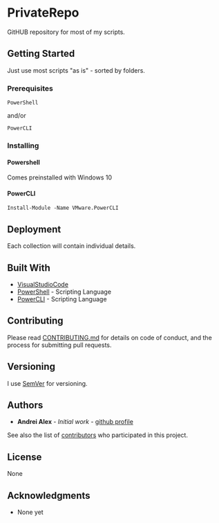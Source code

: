 # PrivateRepo

GitHUB repository for most of my scripts.

## Getting Started

Just use most scripts "as is" - sorted by folders.

### Prerequisites

```
PowerShell
```

and/or

```
PowerCLI
```

### Installing

#### Powershell ####

Comes preinstalled with Windows 10

#### PowerCLI ####

```Install-Module -Name VMware.PowerCLI ```

## Deployment

Each collection will contain individual details.

## Built With

* [VisualStudioCode](https://code.visualstudio.com/)
* [PowerShell](https://docs.microsoft.com/en-us/powershell/scripting/overview?view=powershell-6) - Scripting Language
* [PowerCLI](https://www.vmware.com/support/developer/PowerCLI/) - Scripting Language
## Contributing

Please read [CONTRIBUTING.md](Contributing.md) for details on code of conduct, and the process for submitting pull requests.

## Versioning

I use [SemVer](http://semver.org/) for versioning.



## Authors

* **Andrei Alex** - *Initial work* - [github profile]()

See also the list of [contributors](https://github.com/your/project/contributors) who participated in this project.

## License

None

## Acknowledgments

* None yet
